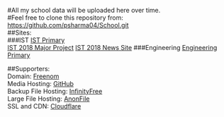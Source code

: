 #All my school data will be uploaded here over time.  
#Feel free to clone this repository from: <https://github.com/psharma04/School.git>  
##Sites:  
###IST
[IST Primary](https://ist2018.rbxii3.tk/)  
[IST 2018 Major Project](https://roadworkreviews.tk) 
[IST 2018 News Site](https://pranavsharma1.wixsite.com/istnews)
###Engineering
[Engineering Primary](https://engineering2018.rbxii3.tk/)  

##Supporters:  
Domain: [Freenom](https://www.freenom.com)  
Media Hosting: [GitHub](https://github.com/)  
Backup File Hosting: [InfinityFree](https://infinityfree.net/)  
Large File Hosting: [AnonFile](https://anonfile.com/)  
SSL and CDN: [Cloudflare](https://www.cloudflare.com/)  
